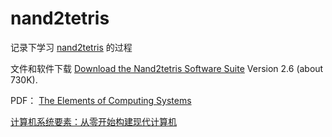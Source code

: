 # nand2tetris

记录下学习 [nand2tetris](https://www.nand2tetris.org/) 的过程



文件和软件下载 [Download the Nand2tetris Software Suite](https://drive.google.com/open?id=1xZzcMIUETv3u3sdpM_oTJSTetpVee3KZ) Version 2.6 (about 730K).

PDF：
[The Elements of Computing Systems](https://github.com/turing0/nand2tetris/blob/main/pdf/The%20Elements%20of%20Computing%20Systems.pdf) 

[计算机系统要素：从零开始构建现代计算机](https://github.com/turing0/nand2tetris/blob/main/pdf/%E8%AE%A1%E7%AE%97%E6%9C%BA%E7%B3%BB%E7%BB%9F%E8%A6%81%E7%B4%A0%EF%BC%9A%E4%BB%8E%E9%9B%B6%E5%BC%80%E5%A7%8B%E6%9E%84%E5%BB%BA%E7%8E%B0%E4%BB%A3%E8%AE%A1%E7%AE%97%E6%9C%BA.pdf)



